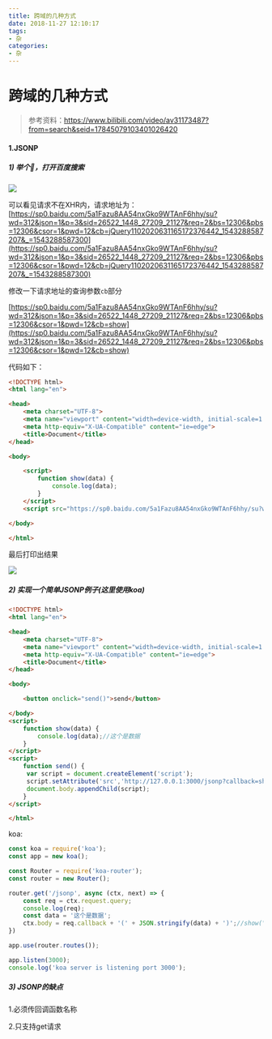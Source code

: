 ```yaml
---
title: 跨域的几种方式
date: 2018-11-27 12:10:17
tags: 
- 杂
categories: 
- 杂
---
```


# 跨域的几种方式

> 参考资料：https://www.bilibili.com/video/av31173487?from=search&seid=17845079103401026420



#### 1.JSONP

#####  1) 举个🌰，打开百度搜索

![](http://pi8irywwe.bkt.clouddn.com/WX20181127-122024@2x.png)



可以看见请求不在XHR内，请求地址为：[https://sp0.baidu.com/5a1Fazu8AA54nxGko9WTAnF6hhy/su?wd=312&json=1&p=3&sid=26522_1448_27209_21127&req=2&bs=12306&pbs=12306&csor=1&pwd=12&cb=jQuery1102020631165172376442_1543288587207&_=1543288587300](https://sp0.baidu.com/5a1Fazu8AA54nxGko9WTAnF6hhy/su?wd=312&json=1&p=3&sid=26522_1448_27209_21127&req=2&bs=12306&pbs=12306&csor=1&pwd=12&cb=jQuery1102020631165172376442_1543288587207&_=1543288587300)



修改一下请求地址的查询参数`cb`部分

[https://sp0.baidu.com/5a1Fazu8AA54nxGko9WTAnF6hhy/su?wd=312&json=1&p=3&sid=26522_1448_27209_21127&req=2&bs=12306&pbs=12306&csor=1&pwd=12&cb=show](https://sp0.baidu.com/5a1Fazu8AA54nxGko9WTAnF6hhy/su?wd=312&json=1&p=3&sid=26522_1448_27209_21127&req=2&bs=12306&pbs=12306&csor=1&pwd=12&cb=show)



代码如下：

```html
<!DOCTYPE html>
<html lang="en">

<head>
    <meta charset="UTF-8">
    <meta name="viewport" content="width=device-width, initial-scale=1.0">
    <meta http-equiv="X-UA-Compatible" content="ie=edge">
    <title>Document</title>
</head>

<body>

    <script>
        function show(data) {
            console.log(data);
        }
    </script>
    <script src="https://sp0.baidu.com/5a1Fazu8AA54nxGko9WTAnF6hhy/su?wd=312&json=1&p=3&sid=26522_1448_27209_21127&req=2&bs=12306&pbs=12306&csor=1&pwd=12&cb=show"></script>

</body>

</html>
```

最后打印出结果

![](http://pi8irywwe.bkt.clouddn.com/WX20181127-123151@2x.png)



##### 2) 实现一个简单JSONP例子(这里使用koa)

```html
<!DOCTYPE html>
<html lang="en">

<head>
    <meta charset="UTF-8">
    <meta name="viewport" content="width=device-width, initial-scale=1.0">
    <meta http-equiv="X-UA-Compatible" content="ie=edge">
    <title>Document</title>
</head>

<body>

    <button onclick="send()">send</button>

</body>
<script>
    function show(data) {
        console.log(data);//这个是数据
    }
</script>
<script>
    function send() {
     var script = document.createElement('script');
     script.setAttribute('src','http://127.0.0.1:3000/jsonp?callback=show');
     document.body.appendChild(script);
    }
</script>

</html>
```

koa:

```js
const koa = require('koa');
const app = new koa();

const Router = require('koa-router');
const router = new Router();

router.get('/jsonp', async (ctx, next) => {
    const req = ctx.request.query;
    console.log(req);
    const data = '这个是数据';
    ctx.body = req.callback + '(' + JSON.stringify(data) + ')';//show("这个是数据")
})

app.use(router.routes());

app.listen(3000);
console.log('koa server is listening port 3000');
```



##### 3) JSONP的缺点

1.必须传回调函数名称

2.只支持get请求